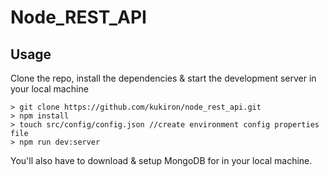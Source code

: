 # Node_REST_API

## Usage

Clone the repo, install the dependencies & start the development server in your local machine

```shell
> git clone https://github.com/kukiron/node_rest_api.git
> npm install
> touch src/config/config.json //create environment config properties file
> npm run dev:server
```

You'll also have to download & setup MongoDB for in your local machine.

